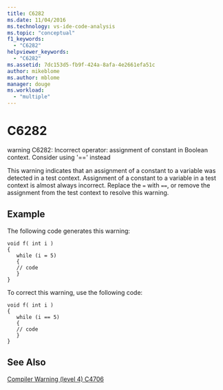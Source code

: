 ```yaml
---
title: C6282
ms.date: 11/04/2016
ms.technology: vs-ide-code-analysis
ms.topic: "conceptual"
f1_keywords:
  - "C6282"
helpviewer_keywords:
  - "C6282"
ms.assetid: 7dc153d5-fb9f-424a-8afa-4e2661efa51c
author: mikeblome
ms.author: mblome
manager: douge
ms.workload:
  - "multiple"
---
```

# C6282
warning C6282: Incorrect operator: assignment of constant in Boolean context. Consider using '==' instead

 This warning indicates that an assignment of a constant to a variable was detected in a test context. Assignment of a constant to a variable in a test context is almost always incorrect. Replace the `=` with `==`, or remove the assignment from the test context to resolve this warning.

## Example
 The following code generates this warning:

```
void f( int i )
{
   while (i = 5)
   {
   // code
   }
}
```

 To correct this warning, use the following code:

```
void f( int i )
{
   while (i == 5)
   {
   // code
   }
}
```

## See Also
 [Compiler Warning (level 4) C4706](/cpp/error-messages/compiler-warnings/compiler-warning-level-4-c4706)